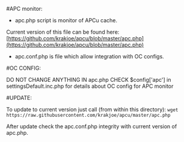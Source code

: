 
#APC monitor:

* apc.php script is monitor of APCu cache.

Current version of this file can be found here:
[https://github.com/krakjoe/apcu/blob/master/apc.php](https://github.com/krakjoe/apcu/blob/master/apc.php)

* apc.conf.php is file which allow integration with OC configs. 


#OC CONFIG:

DO NOT CHANGE ANYTHING IN apc.php
CHECK $config['apc'] in settingsDefault.inc.php for details about OC config for APC monitor


#UPDATE:

To update to current version just call (from within this directory):
`wget https://raw.githubusercontent.com/krakjoe/apcu/master/apc.php`

After update check the apc.conf.php integrity with current version of apc.php.

